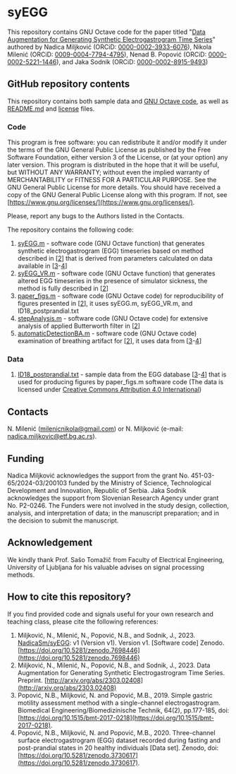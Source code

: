 # syEGG
This repository contains GNU Octave code for the paper titled "[Data Augmentation for Generating Synthetic Electrogastrogram Time Series](https://arxiv.org/pdf/2303.02408.pdf)" authored by Nadica Miljković (ORCiD: [0000-0002-3933-6076](https://orcid.org/0000-0002-3933-6076)), Nikola Milenić (ORCiD: [0009-0004-7794-4795](https://orcid.org/0009-0004-7794-4795)), Nenad B. Popović (ORCiD: [0000-0002-5221-1446](https://orcid.org/0000-0002-5221-1446)), and Jaka Sodnik (ORCiD: [0000-0002-8915-9493](https://orcid.org/0000-0002-8915-9493))

## GitHub repository contents
This repository contains both sample data and [GNU Octave code](https://octave.org/), as well as [README.md](https://github.com/NadicaSm/syEGG/blob/main/README.md) and [license](https://github.com/NadicaSm/syEGG/blob/main/LICENSE) files.

### Code
This program is free software: you can redistribute it and/or modify it under the terms of the GNU General Public License as published by the Free Software Foundation, either version 3 of the License, or (at your option) any later version. This program is distributed in the hope that it will be useful, but WITHOUT ANY WARRANTY; without even the implied warranty of MERCHANTABILITY or FITNESS FOR A PARTICULAR PURPOSE. See the GNU General Public License for more details. You should have received a copy of the GNU General Public License along with this program. If not, see [https://www.gnu.org/licenses/](https://www.gnu.org/licenses/).

Please, report any bugs to the Authors listed in the Contacts.

The repository contains the following code:
1) [syEGG.m](https://github.com/NadicaSm/syEGG/blob/main/syEGG.m) - software code (GNU Octave function) that generates synthetic electrogastrogram (EGG) timeseries based on method described in [[2](https://arxiv.org/pdf/2303.02408.pdf)] that is derived from parameters calculated on data available in [[3](https://doi.org/10.1515/bmt-2017-0218)-[4](https://doi.org/10.5281/zenodo.3730617)]
2) [syEGG_VR.m](https://github.com/NadicaSm/syEGG/blob/main/syEGG_VR.m) - software code (GNU Octave function) that generates altered EGG timeseries in the presence of simulator sickness, the method is fully described in [[2](https://arxiv.org/pdf/2303.02408.pdf)]
3) [paper_figs.m](https://github.com/NadicaSm/syEGG/blob/main/paper_figs.m) - software code (GNU Octave code) for reproducibility of figures presented in [[2](https://arxiv.org/pdf/2303.02408.pdf)], it uses syEGG.m, syEGG_VR.m, and ID18_postprandial.txt
4) [stepAnalysis.m](https://github.com/NadicaSm/syEGG/blob/main/stepAnalysis.m) - software code (GNU Octave code) for extensive analysis of applied Butterworth filter in [[2](https://arxiv.org/pdf/2303.02408.pdf)]
5) [automaticDetectionBA.m](https://github.com/NadicaSm/syEGG/blob/main/automaticDetectionBA.m) - software code (GNU Octave code) examination of breathing artifact for [[2](https://arxiv.org/pdf/2303.02408.pdf)], it uses data from [[3](https://doi.org/10.1515/bmt-2017-0218)-[4](https://doi.org/10.5281/zenodo.3730617)]

### Data
1) [ID18_postprandial.txt](https://github.com/NadicaSm/syEGG/blob/main/ID18_postprandial.txt) - sample data from the EGG database [[3](https://doi.org/10.1515/bmt-2017-0218)-[4](https://doi.org/10.5281/zenodo.3730617)] that is used for producing figures by paper_figs.m software code (The data is licensed under [Creative Commons Attribution 4.0 International](https://creativecommons.org/licenses/by/4.0/legalcode))

## Contacts
N. Milenić ([milenicnikola@gmail.com](mailto:milenicnikola@gmail.com)) or N. Miljković (e-mail: [nadica.miljkovic@etf.bg.ac.rs](mailto:nadica.miljkovic@etf.bg.ac.rs)).

## Funding
Nadica Miljković acknowledges the support from the grant No. 451-03-65/2024-03/200103 funded by the Ministry of Science, Technological Development and Innovation, Republic of Serbia. Jaka Sodnik acknowledges the support from Slovenian Research Agency under grant No. P2-0246. The Funders were not involved in the study design, collection, analysis, and interpretation of data; in the manuscript preparation; and in the decision to submit the manuscript.

## Acknowledgement
We kindly thank Prof. Sašo Tomažič from Faculty of Electrical Engineering, University of Ljubljana for his valuable advises on signal processing methods.

## How to cite this repository?
If you find provided code and signals useful for your own research and teaching class, please cite the following references:
1) Miljković, N., Milenić, N., Popović, N.B., and Sodnik, J., 2023. [NadicaSm/syEGG](https://github.com/NadicaSm/): v1 (Version v1). Version v1. [Software code] Zenodo. [https://doi.org/10.5281/zenodo.7698446](https://doi.org/10.5281/zenodo.7698446)
2) Miljković, N., Milenić, N., Popović, N.B., and Sodnik, J., 2023. Data Augmentation for Generating Synthetic Electrogastrogram Time Series. Preprint. [http://arxiv.org/abs/2303.02408](http://arxiv.org/abs/2303.02408)
3) Popović, N.B., Miljković, N. and Popović, M.B., 2019. Simple gastric motility assessment method with a single-channel electrogastrogram. Biomedical Engineering/Biomedizinische Technik, 64(2), pp.177-185, doi: [https://doi.org/10.1515/bmt-2017-0218](https://doi.org/10.1515/bmt-2017-0218).
4) Popović, N.B., Miljković, N. and Popović, M.B., 2020. Three-channel surface electrogastrogram (EGG) dataset recorded during fasting and post-prandial states in 20 healthy individuals [Data set]. Zenodo, doi: [https://doi.org/10.5281/zenodo.3730617](https://doi.org/10.5281/zenodo.3730617).
